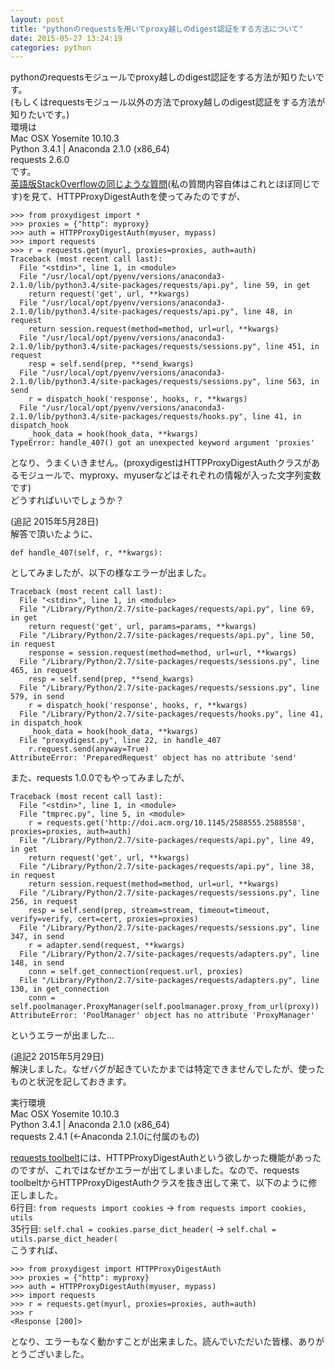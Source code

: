 ```yaml
---
layout: post
title: "pythonのrequestsを用いてproxy越しのdigest認証をする方法について"
date: 2015-05-27 13:24:19
categories: python
---
```

<p>pythonのrequestsモジュールでproxy越しのdigest認証をする方法が知りたいです。<br>
(もしくはrequestsモジュール以外の方法でproxy越しのdigest認証をする方法が知りたいです。)<br>
環境は<br>
Mac OSX Yosemite 10.10.3<br>
Python 3.4.1 | Anaconda 2.1.0 (x86_64)<br>
requests 2.6.0<br>
です。<br>
<a href="https://stackoverflow.com/questions/13506455/how-to-pass-proxy-authentication-requires-digest-auth-by-using-python-requests">英語版StackOverflowの同じような質問</a>(私の質問内容自体はこれとほぼ同じです)を見て、HTTPProxyDigestAuthを使ってみたのですが、</p>

<pre><code>&gt;&gt;&gt; from proxydigest import *
&gt;&gt;&gt; proxies = {"http": myproxy}
&gt;&gt;&gt; auth = HTTPProxyDigestAuth(myuser, mypass)
&gt;&gt;&gt; import requests 
&gt;&gt;&gt; r = requests.get(myurl, proxies=proxies, auth=auth)
Traceback (most recent call last):
  File "&lt;stdin&gt;", line 1, in &lt;module&gt;
  File "/usr/local/opt/pyenv/versions/anaconda3-2.1.0/lib/python3.4/site-packages/requests/api.py", line 59, in get
    return request('get', url, **kwargs)
  File "/usr/local/opt/pyenv/versions/anaconda3-2.1.0/lib/python3.4/site-packages/requests/api.py", line 48, in request
    return session.request(method=method, url=url, **kwargs)
  File "/usr/local/opt/pyenv/versions/anaconda3-2.1.0/lib/python3.4/site-packages/requests/sessions.py", line 451, in request
    resp = self.send(prep, **send_kwargs)
  File "/usr/local/opt/pyenv/versions/anaconda3-2.1.0/lib/python3.4/site-packages/requests/sessions.py", line 563, in send
    r = dispatch_hook('response', hooks, r, **kwargs)
  File "/usr/local/opt/pyenv/versions/anaconda3-2.1.0/lib/python3.4/site-packages/requests/hooks.py", line 41, in dispatch_hook
    _hook_data = hook(hook_data, **kwargs)
TypeError: handle_407() got an unexpected keyword argument 'proxies'
</code></pre>

<p>となり、うまくいきません。(proxydigestはHTTPProxyDigestAuthクラスがあるモジュールで、myproxy、myuserなどはそれぞれの情報が入った文字列変数です)<br>
どうすればいいでしょうか？</p>

<p>(追記 2015年5月28日)<br>
解答で頂いたように、</p>

<pre><code>def handle_407(self, r, **kwargs):
</code></pre>

<p>としてみましたが、以下の様なエラーが出ました。</p>

<pre><code>Traceback (most recent call last):
  File "&lt;stdin&gt;", line 1, in &lt;module&gt;
  File "/Library/Python/2.7/site-packages/requests/api.py", line 69, in get
    return request('get', url, params=params, **kwargs)
  File "/Library/Python/2.7/site-packages/requests/api.py", line 50, in request
    response = session.request(method=method, url=url, **kwargs)
  File "/Library/Python/2.7/site-packages/requests/sessions.py", line 465, in request
    resp = self.send(prep, **send_kwargs)
  File "/Library/Python/2.7/site-packages/requests/sessions.py", line 579, in send
    r = dispatch_hook('response', hooks, r, **kwargs)
  File "/Library/Python/2.7/site-packages/requests/hooks.py", line 41, in dispatch_hook
    _hook_data = hook(hook_data, **kwargs)
  File "proxydigest.py", line 22, in handle_407
    r.request.send(anyway=True)
AttributeError: 'PreparedRequest' object has no attribute 'send'
</code></pre>

<p>また、requests 1.0.0でもやってみましたが、</p>

<pre><code>Traceback (most recent call last):
  File "&lt;stdin&gt;", line 1, in &lt;module&gt;
  File "tmprec.py", line 5, in &lt;module&gt;
    r = requests.get('http://doi.acm.org/10.1145/2588555.2588558', proxies=proxies, auth=auth)
  File "/Library/Python/2.7/site-packages/requests/api.py", line 49, in get
    return request('get', url, **kwargs)
  File "/Library/Python/2.7/site-packages/requests/api.py", line 38, in request
    return session.request(method=method, url=url, **kwargs)
  File "/Library/Python/2.7/site-packages/requests/sessions.py", line 256, in request
    resp = self.send(prep, stream=stream, timeout=timeout, verify=verify, cert=cert, proxies=proxies)
  File "/Library/Python/2.7/site-packages/requests/sessions.py", line 347, in send
    r = adapter.send(request, **kwargs)
  File "/Library/Python/2.7/site-packages/requests/adapters.py", line 148, in send
    conn = self.get_connection(request.url, proxies)
  File "/Library/Python/2.7/site-packages/requests/adapters.py", line 130, in get_connection
    conn = self.poolmanager.ProxyManager(self.poolmanager.proxy_from_url(proxy))
AttributeError: 'PoolManager' object has no attribute 'ProxyManager'
</code></pre>

<p>というエラーが出ました...</p>

<p>(追記2 2015年5月29日)<br>
解決しました。なぜバグが起きていたかまでは特定できませんでしたが、使ったものと状況を記しておきます。</p>

<p>実行環境<br>
Mac OSX Yosemite 10.10.3<br>
Python 3.4.1 | Anaconda 2.1.0 (x86_64)<br>
requests 2.4.1  (←Anaconda 2.1.0に付属のもの)</p>

<p><a href="https://toolbelt.readthedocs.org/en/latest/" rel="nofollow noreferrer">requests toolbelt</a>には、HTTPProxyDigestAuthという欲しかった機能があったのですが、これではなぜかエラーが出てしまいました。なので、requests toolbeltからHTTPProxyDigestAuthクラスを抜き出して来て、以下のように修正しました。<br>
6行目: <code>from requests import cookies</code> → <code>from requests import cookies, utils</code><br>
35行目: <code>self.chal = cookies.parse_dict_header(</code> → <code>self.chal = utils.parse_dict_header(</code><br>
こうすれば、</p>

<pre><code>&gt;&gt;&gt; from proxydigest import HTTPProxyDigestAuth
&gt;&gt;&gt; proxies = {"http": myproxy}
&gt;&gt;&gt; auth = HTTPProxyDigestAuth(myuser, mypass)
&gt;&gt;&gt; import requests 
&gt;&gt;&gt; r = requests.get(myurl, proxies=proxies, auth=auth)
&gt;&gt;&gt; r
&lt;Response [200]&gt;
</code></pre>

<p>となり、エラーもなく動かすことが出来ました。読んでいただいた皆様、ありがとうございました。</p>
